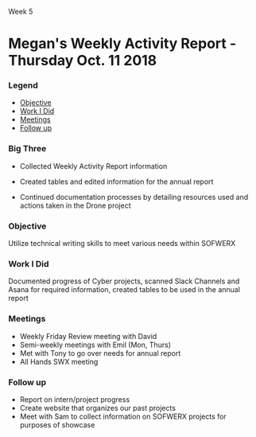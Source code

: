 Week 5
# Megan's Weekly Activity Report - Thursday Oct. 11 2018
### Legend
 - [Objective](#objective)
 - [Work I Did](#work-i-did)
 - [Meetings](#meetings)
 - [Follow up](#follow-up)

### Big Three

- Collected Weekly Activity Report information

- Created tables and edited information for the annual report

- Continued documentation processes by detailing resources used and actions taken in the Drone project

### Objective

Utilize technical writing skills to meet various needs within SOFWERX

### Work I Did

Documented progress of Cyber projects, scanned Slack Channels and Asana for required information, created tables to be used in the annual report

### Meetings
  - Weekly Friday Review meeting with David
  - Semi-weekly meetings with Emil (Mon, Thurs)
  - Met with Tony to go over needs for annual report
  - All Hands SWX meeting

### Follow up

- Report on intern/project progress
- Create website that organizes our past projects
- Meet with Sam to collect information on SOFWERX projects for purposes of showcase
